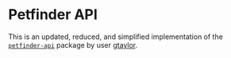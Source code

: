 # Petfinder API

This is an updated, reduced, and simplified implementation of the [`petfinder-api`][1] package by user [gtaylor][2].

[1]: https://github.com/gtaylor/petfinder-api
[2]: https://github.com/gtaylor
